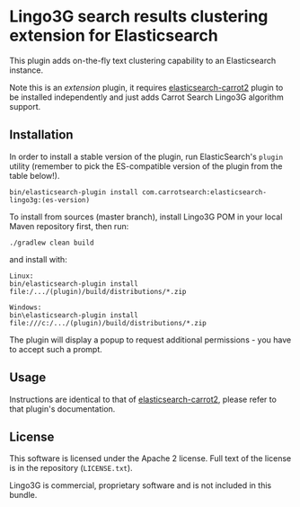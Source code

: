 Lingo3G search results clustering extension for Elasticsearch
=============================================================

This plugin adds on-the-fly text clustering capability
to an Elasticsearch instance.

Note this is an *extension* plugin, it requires 
[elasticsearch-carrot2](https://github.com/carrot2/elasticsearch-carrot2)
plugin to be installed independently and just adds Carrot Search 
Lingo3G algorithm support.


Installation
------------

In order to install a stable version of the plugin, 
run ElasticSearch's `plugin` utility (remember to pick the
ES-compatible version of the plugin from the table below!).

    bin/elasticsearch-plugin install com.carrotsearch:elasticsearch-lingo3g:(es-version)

To install from sources (master branch), install Lingo3G POM in
your local Maven repository first, then run:

    ./gradlew clean build

and install with:

    Linux:
    bin/elasticsearch-plugin install file:/.../(plugin)/build/distributions/*.zip

    Windows:
    bin\elasticsearch-plugin install file:///c:/.../(plugin)/build/distributions/*.zip

The plugin will display a popup to request additional permissions - you have 
to accept such a prompt.


Usage
-----

Instructions are identical to that of [elasticsearch-carrot2](https://github.com/carrot2/elasticsearch-carrot2), please refer
to that plugin's documentation.


License
-------

This software is licensed under the Apache 2 license. Full text
of the license is in the repository (`LICENSE.txt`).

Lingo3G is commercial, proprietary software and is not included in 
this bundle.
